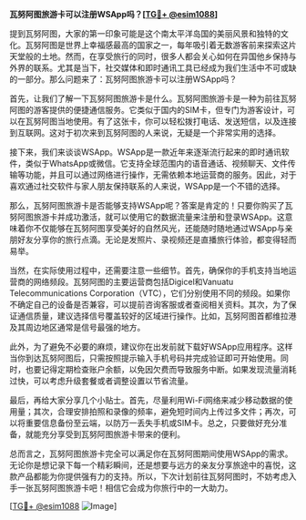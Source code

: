 **瓦努阿图旅游卡可以注册WSApp吗？[[TG💪+ @esim1088](https://t.me/s/esim1088)]**

提到瓦努阿图，大家的第一印象可能是这个南太平洋岛国的美丽风景和独特的文化。瓦努阿图是世界上幸福感最高的国家之一，每年吸引着无数游客前来探索这片天堂般的土地。然而，在享受旅行的同时，很多人都会关心如何在异国他乡保持与外界的联系。尤其是当下，社交媒体和即时通讯工具已经成为我们生活中不可或缺的一部分。那么问题来了：瓦努阿图旅游卡可以注册WSApp吗？

首先，让我们了解一下瓦努阿图旅游卡是什么。瓦努阿图旅游卡是一种为前往瓦努阿图的游客提供的便捷通信服务。它类似于国内的SIM卡，但专门为游客设计，可以在瓦努阿图当地使用。有了这张卡，你可以轻松拨打电话、发送短信，以及连接到互联网。这对于初次来到瓦努阿图的人来说，无疑是一个非常实用的选择。

接下来，我们来谈谈WSApp。WSApp是一款近年来逐渐流行起来的即时通讯软件，类似于WhatsApp或微信。它支持全球范围内的语音通话、视频聊天、文件传输等功能，并且可以通过网络进行操作，无需依赖本地运营商的服务。因此，对于喜欢通过社交软件与家人朋友保持联系的人来说，WSApp是一个不错的选择。

那么，瓦努阿图旅游卡是否能够支持WSApp呢？答案是肯定的！只要你购买了瓦努阿图旅游卡并成功激活，就可以使用它的数据流量来注册和登录WSApp。这意味着你不仅能够在瓦努阿图享受美好的自然风光，还能随时随地通过WSApp与亲朋好友分享你的旅行点滴。无论是发照片、录视频还是直播旅行体验，都变得轻而易举。

当然，在实际使用过程中，还需要注意一些细节。首先，确保你的手机支持当地运营商的网络频段。瓦努阿图的主要运营商包括Digicel和Vanuatu Telecommunications Corporation（VTC），它们分别使用不同的频段。如果你不确定自己的设备是否兼容，可以提前咨询客服或者查阅相关资料。其次，为了保证通信质量，建议选择信号覆盖较好的区域进行操作。比如，瓦努阿图首都维拉港及其周边地区通常是信号最强的地方。

此外，为了避免不必要的麻烦，建议你在出发前就下载好WSApp应用程序。这样当你到达瓦努阿图后，只需按照提示输入手机号码并完成验证即可开始使用。同时，也要记得定期检查账户余额，以免因欠费而导致服务中断。如果发现流量消耗过快，可以考虑升级套餐或者调整设置以节省流量。

最后，再给大家分享几个小贴士。首先，尽量利用Wi-Fi网络来减少移动数据的使用量；其次，合理安排拍照和录像的频率，避免短时间内上传过多文件；再次，可以将重要信息备份至云端，以防万一丢失手机或SIM卡。总之，只要做好充分准备，就能充分享受到瓦努阿图旅游卡带来的便利。

总而言之，瓦努阿图旅游卡完全可以满足你在瓦努阿图期间使用WSApp的需求。无论你是想记录下每一个精彩瞬间，还是想要与远方的亲友分享旅途中的喜悦，这款产品都能为你提供强有力的支持。所以，下次计划前往瓦努阿图时，不妨考虑入手一张瓦努阿图旅游卡吧！相信它会成为你旅行中的一大助力。

[[TG💪+ @esim1088](https://t.me/s/esim1088) ![Image](https://i.postimg.cc/4NQfJmqS/Snipaste-2025-05-13-00-14-12.png)]